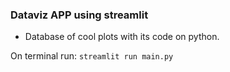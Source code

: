 ### Dataviz APP using streamlit

- Database of cool plots with its code on python.

On terminal run: ```streamlit run main.py```